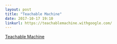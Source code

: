 ```yaml
---
layout: post
title: "Teachable Machine"
date: 2017-10-17 19:10
linkurl: https://teachablemachine.withgoogle.com/
---
```


[Teachable Machine](https://teachablemachine.withgoogle.com/)

> 